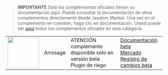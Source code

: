 
>**IMPORTANTE**
>Solo los complementos oficiales tienen su documentación aquí. Puede consultar la documentación de otros complementos directamente desde Jeedom Market. Una vez en el complemento en cuestión, haga clic en documentación.
>Usted puede ver [aquí](https://market.jeedom.com/index.php?v=d&p=market&type=plugin&categorie=watering) todos los complementos oficiales en esta categoría


| | | | |
|--- | --- | --- | ---|
|<img src="./beta/._icon.png" class="pluginLogo" width="100" />|Arrosage|ATENCIÓN complemento disponible solo en versión beta<br/>Plugin de riego|[Documentación beta](./beta/index.md)<br/>[Mercado](https://market.jeedom.com/index.php?v=d&p=market_display&id=4198)<br/>[Registro de cambios beta](./beta/changelog.md)|
